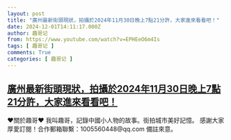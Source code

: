 ```yaml
---
layout: post
title: "廣州最新街頭現狀，拍攝於2024年11月30日晚上7點21分許，大家進來看看吧！"
date: 2024-12-01T14:11:17.000Z
author: 趣哥记
from: https://www.youtube.com/watch?v=EPHEeO6m4Is
tags: [ 趣哥记 ]
comments: True
categories: [ 趣哥记 ]
---
```

<!--1733062277000-->
[廣州最新街頭現狀，拍攝於2024年11月30日晚上7點21分許，大家進來看看吧！](https://www.youtube.com/watch?v=EPHEeO6m4Is)
------

<div>
♥關於趣哥♥  我叫趣哥，記錄中國小人物的故事。街拍城市美好記憶。  感謝大家厚愛訂閱！合作郵箱聯繫：1005560448@qq.com 備註來意。
</div>
